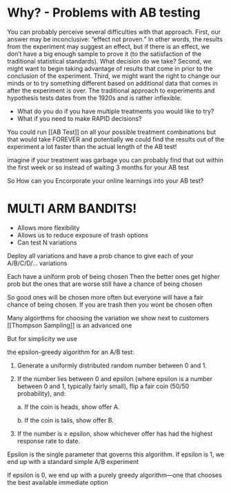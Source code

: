 
# Why? - Problems with AB testing

You can probably perceive several difficulties with that approach. First, our answer may be inconclusive: “effect not proven.” In other words, the results from the experiment may suggest an effect, but if there is an effect, we don’t have a big enough sample to prove it (to the satisfaction of the traditional statistical standards). What decision do we take? Second, we might want to begin taking advantage of results that come in prior to the conclusion of the experiment. Third, we might want the right to change our minds or to try something different based on additional data that comes in after the experiment is over. The traditional approach to experiments and hypothesis tests dates from the 1920s and is rather inflexible.

- What do you do if you have multiple treatments you would like to try?
- What if you need to make RAPID decisions? 

You could run [[AB Test]] on all your possible treatment combinations but that would take FOREVER and potentially we could find the results out of the experiment a lot faster than the actual length of the AB test! 

imagine if your treatment was garbage you can probably find that out within the first week or so instead of waiting 3 months for your AB test

So How can you Encorporate your online learnings into your AB test? 

# MULTI ARM BANDITS!
- Allows more flexibility
- Allows us to reduce exposure of trash options
- Can test N variations

Deploy all variations and have a prob chance to give each of your A/B/C/D/... variations 

Each have a uniform prob of being chosen
Then the better ones get higher prob but the ones that are worse still have a chance of being chosen 

So good ones will be chosen more often but everyone will have a fair chance of being chosen. If you are trash then you wont be chosen often 


Many algoirthms for choosing the variation we show next to customers 
[[Thompson Sampling]] is an advanced one 

But 
for simplicity we use

the epsilon-greedy algorithm for an A/B test:

1. Generate a uniformly distributed random number between 0 and 1.

2. If the number lies between 0 and epsilon (where epsilon is a number between 0 and 1, typically fairly small), flip a fair coin (50/50 probability), and:

	a. If the coin is heads, show offer A.

	b. If the coin is tails, show offer B.

3. If the number is ≥ epsilon, show whichever offer has had the highest response rate to date.

Epsilon is the single parameter that governs this algorithm. If epsilon is 1, we end up with a standard simple A/B experiment

If epsilon is 0, we end up with a purely greedy algorithm—one that chooses the best available immediate option